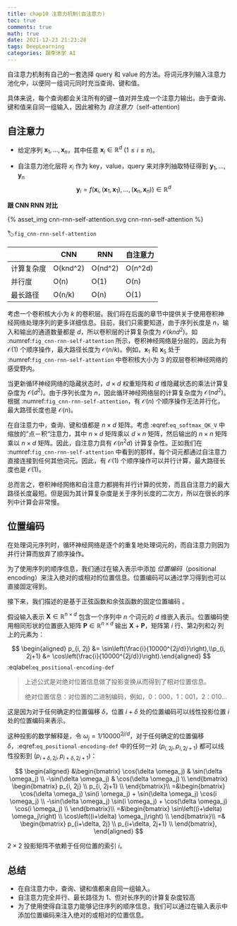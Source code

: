 ```yaml
---
title: chap10 注意力机制(自注意力)
toc: true
comments: true
math: true
date: 2021-12-23 21:23:28
tags: DeepLearning
categories: 跟李沐学 AI
---
```


自注意力机制有自己的一套选择 query 和 value 的方法。将词元序列输入注意力池化中，以便同一组词元同时充当查询、键和值。

具体来说，每个查询都会关注所有的键－值对并生成一个注意力输出。由于查询、键和值来自同一组输入，因此被称为 *自注意力*（self-attention)
<!--more-->

## 自注意力

- 给定序列 $\mathbf{x}_1, \ldots, \mathbf{x}_n$，其中任意 $\mathbf{x}_i \in \mathbb{R}^d$ ($1 \leq i \leq n$)。

- 自注意力池化层将 $x_i$ 作为 key，value，query 来对序列抽取特征得到  $\mathbf{y}_1, \ldots, \mathbf{y}_n$
  $$
  \mathbf{y}_i = f(\mathbf{x}_i, (\mathbf{x}_1, \mathbf{x}_1), \ldots, (\mathbf{x}_n, \mathbf{x}_n)) \in \mathbb{R}^d
  $$
  

**跟 CNN RNN 对比**

{% asset_img cnn-rnn-self-attention.svg cnn-rnn-self-attention %}

:label:`fig_cnn-rnn-self-attention`

|            | CNN      | RNN     | 自注意力 |
| ---------- | -------- | ------- | -------- |
| 计算复杂度 | O(knd^2) | O(nd^2) | O(n^2d)  |
| 并行度     | O(n)     | O(1)    | O(n)     |
| 最长路径   | O(n/k)   | O(n)    | O(1)     |

考虑一个卷积核大小为 $k$ 的卷积层。我们将在后面的章节中提供关于使用卷积神经网络处理序列的更多详细信息。目前，我们只需要知道，由于序列长度是 $n$，输入和输出的通道数量都是 $d$，所以卷积层的计算复杂度为 $\mathcal{O}(knd^2)$。如 :numref:`fig_cnn-rnn-self-attention` 所示，卷积神经网络是分层的，因此为有 $\mathcal{O}(1)$ 个顺序操作，最大路径长度为 $\mathcal{O}(n/k)$。例如，$\mathbf{x}_1$ 和 $\mathbf{x}_5$ 处于 :numref:`fig_cnn-rnn-self-attention` 中卷积核大小为 3 的双层卷积神经网络的感受野内。

当更新循环神经网络的隐藏状态时，$d \times d$ 权重矩阵和 $d$ 维隐藏状态的乘法计算复杂度为 $\mathcal{O}(d^2)$。由于序列长度为 $n$，因此循环神经网络层的计算复杂度为 $\mathcal{O}(nd^2)$。根据 :numref:`fig_cnn-rnn-self-attention`，有 $\mathcal{O}(n)$ 个顺序操作无法并行化，最大路径长度也是 $\mathcal{O}(n)$。

在自注意力中，查询、键和值都是 $n \times d$ 矩阵。考虑 :eqref:`eq_softmax_QK_V` 中缩放的”点－积“注意力，其中 $n \times d$ 矩阵乘以 $d \times n$ 矩阵，然后输出的 $n \times n$ 矩阵乘以 $n \times d$ 矩阵。因此，自注意力具有 $\mathcal{O}(n^2d)$ 计算复杂性。正如我们在 :numref:`fig_cnn-rnn-self-attention` 中看到的那样，每个词元都通过自注意力直接连接到任何其他词元。因此，有 $\mathcal{O}(1)$ 个顺序操作可以并行计算，最大路径长度也是 $\mathcal{O}(1)$。

总而言之，卷积神经网络和自注意力都拥有并行计算的优势，而且自注意力的最大路径长度最短。但是因为其计算复杂度是关于序列长度的二次方，所以在很长的序列中计算会非常慢。

## 位置编码

在处理词元序列时，循环神经网络是逐个的重复地处理词元的，而自注意力则因为并行计算而放弃了顺序操作。

为了使用序列的顺序信息，我们通过在输入表示中添加 *位置编码*（positional encoding）来注入绝对的或相对的位置信息。位置编码可以通过学习得到也可以直接固定得到。

接下来，我们描述的是基于正弦函数和余弦函数的固定位置编码 。

假设输入表示 $\mathbf{X} \in \mathbb{R}^{n \times d}$ 包含一个序列中 $n$ 个词元的 $d$ 维嵌入表示。位置编码使用相同形状的位置嵌入矩阵 $\mathbf{P} \in \mathbb{R}^{n \times d}$ 输出 $\mathbf{X} + \mathbf{P}$，矩阵第 $i$ 行、第$2j$列和$2j$ 列上的元素为：

$$
\begin{aligned} p_{i, 2j} &= \sin\left(\frac{i}{10000^{2j/d}}\right),\\p_{i, 2j+1} &= \cos\left(\frac{i}{10000^{2j/d}}\right).\end{aligned}
$$
:eqlabel:`eq_positional-encoding-def`

> 上述公式是对绝对位置信息做了投影变换从而得到了相对位置信息。
>
> 绝对位置信息：对位置的二进制编码，例如，0：000，1：001，2：010…

这是因为对于任何确定的位置偏移 $\delta$，位置 $i + \delta$ 处的位置编码可以线性投影位置 $i$ 处的位置编码来表示。

这种投影的数学解释是，令 $\omega_j = 1/10000^{2j/d}$，对于任何确定的位置偏移 $\delta$，:eqref:`eq_positional-encoding-def` 中的任何一对 $(p_{i, 2j}, p_{i, 2j+1})$ 都可以线性投影到 $(p_{i+\delta, 2j}, p_{i+\delta, 2j+1})$：

$$
\begin{aligned}
&\begin{bmatrix} \cos(\delta \omega_j) & \sin(\delta \omega_j) \\  -\sin(\delta \omega_j) & \cos(\delta \omega_j) \\ \end{bmatrix}
\begin{bmatrix} p_{i, 2j} \\  p_{i, 2j+1} \\ \end{bmatrix}\\
=&\begin{bmatrix} \cos(\delta \omega_j) \sin(i \omega_j) + \sin(\delta \omega_j) \cos(i \omega_j) \\  -\sin(\delta \omega_j) \sin(i \omega_j) + \cos(\delta \omega_j) \cos(i \omega_j) \\ \end{bmatrix}\\
=&\begin{bmatrix} \sin\left((i+\delta) \omega_j\right) \\  \cos\left((i+\delta) \omega_j\right) \\ \end{bmatrix}\\
=& 
\begin{bmatrix} p_{i+\delta, 2j} \\  p_{i+\delta, 2j+1} \\ \end{bmatrix},
\end{aligned}
$$


$2\times 2$ 投影矩阵不依赖于任何位置的索引 $i$。



## 总结

* 在自注意力中，查询、键和值都来自同一组输入。
* 自注意力完全并行、最长路径为 1、但对长序列的计算复杂度较高
* 为了使用使得自注意力能够记住序列的顺序信息，我们可以通过在输入表示中添加位置编码来注入绝对的或相对的位置信息。

